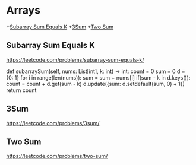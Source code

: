 # Arrays

+[Subarray Sum Equals K](#subarray-sum-equals-k)
+[3Sum](#3sum)
+[Two Sum](#two-sum)

## Subarray Sum Equals K

https://leetcode.com/problems/subarray-sum-equals-k/

def subarraySum(self, nums: List[int], k: int) -> int:
    count = 0
    sum = 0
    d = {0: 1}
    for i in range(len(nums)):
        sum = sum + nums[i]
        if(sum - k in d.keys()):
            count = count + d.get(sum - k)
        d.update({sum: d.setdefault(sum, 0) + 1})
    return count


## 3Sum

https://leetcode.com/problems/3sum/

## Two Sum

https://leetcode.com/problems/two-sum/
